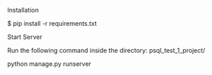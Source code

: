 Installation

$ pip install -r requirements.txt

Start Server

Run the following command inside the directory: psql_test_1_project/

python manage.py runserver
